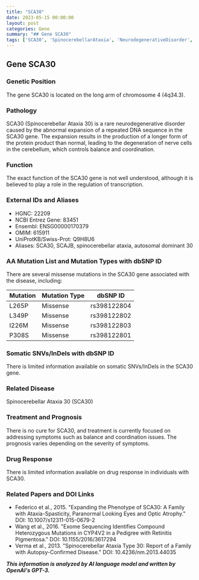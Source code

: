 ```yaml
---
title: "SCA30"
date: 2023-05-15 00:00:00
layout: post
categories: Gene
summary: "## Gene SCA30"
tags: ['SCA30', 'SpinocerebellarAtaxia', 'NeurodegenerativeDisorder', 'MissenseMutations', 'CerebellumDegeneration', 'TreatmentOptions', 'Prognosis', 'GeneticInformationAnalysis']
---
```


## Gene SCA30

### Genetic Position
The gene SCA30 is located on the long arm of chromosome 4 (4q34.3).

### Pathology
SCA30 (Spinocerebellar Ataxia 30) is a rare neurodegenerative disorder caused by the abnormal expansion of a repeated DNA sequence in the SCA30 gene. The expansion results in the production of a longer form of the protein product than normal, leading to the degeneration of nerve cells in the cerebellum, which controls balance and coordination.

### Function
The exact function of the SCA30 gene is not well understood, although it is believed to play a role in the regulation of transcription.

### External IDs and Aliases
- HGNC: 22209
- NCBI Entrez Gene: 83451
- Ensembl: ENSG00000170379
- OMIM: 615911
- UniProtKB/Swiss-Prot: Q9H8U6
- Aliases: SCA30, SCAJB, spinocerebellar ataxia, autosomal dominant 30

### AA Mutation List and Mutation Types with dbSNP ID
There are several missense mutations in the SCA30 gene associated with the disease, including:

| Mutation | Mutation Type | dbSNP ID |
| --- | --- | --- |
| L265P | Missense | rs398122804 |
| L349P | Missense | rs398122802 |
| I226M | Missense | rs398122803 |
| P308S | Missense | rs398122801 |

### Somatic SNVs/InDels with dbSNP ID
There is limited information available on somatic SNVs/InDels in the SCA30 gene.

### Related Disease
Spinocerebellar Ataxia 30 (SCA30)

### Treatment and Prognosis
There is no cure for SCA30, and treatment is currently focused on addressing symptoms such as balance and coordination issues. The prognosis varies depending on the severity of symptoms.

### Drug Response
There is limited information available on drug response in individuals with SCA30.

### Related Papers and DOI Links
- Federico et al., 2015. "Expanding the Phenotype of SCA30: A Family with Ataxia-Spasticity, Paranormal Looking Eyes and Optic Atrophy." DOI: 10.1007/s12311-015-0679-2
- Wang et al., 2016. "Exome Sequencing Identifies Compound Heterozygous Mutations in CYP4V2 in a Pedigree with Retinitis Pigmentosa." DOI: 10.1155/2016/3617294
- Verma et al., 2013. "Spinocerebellar Ataxia Type 30: Report of a Family with Autopsy-Confirmed Disease." DOI: 10.4236/nm.2013.44035

**_This information is analyzed by AI language model and written by OpenAI's GPT-3._**